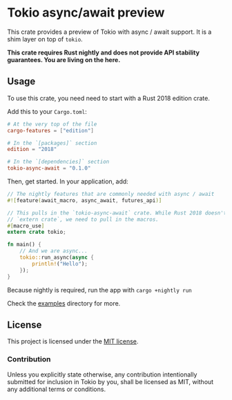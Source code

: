 # Tokio async/await preview

This crate provides a preview of Tokio with async / await support. It is a shim
layer on top of `tokio`.

**This crate requires Rust nightly and does not provide API stability
guarantees. You are living on the here.**

## Usage

To use this crate, you need need to start with a Rust 2018 edition crate.

Add this to your `Cargo.toml`:

```toml
# At the very top of the file
cargo-features = ["edition"]

# In the `[packages]` section
edition = "2018"

# In the `[dependencies]` section
tokio-async-await = "0.1.0"
```

Then, get started. In your application, add:

```rust
// The nightly features that are commonly needed with async / await
#![feature(await_macro, async_await, futures_api)]

// This pulls in the `tokio-async-await` crate. While Rust 2018 doesn't require
// `extern crate`, we need to pull in the macros.
#[macro_use]
extern crate tokio;

fn main() {
    // And we are async...
    tokio::run_async(async {
        println!("Hello");
    });
}
```

Because nightly is required, run the app with `cargo +nightly run`

Check the [examples](examples) directory for more.

## License

This project is licensed under the [MIT license](LICENSE).

### Contribution

Unless you explicitly state otherwise, any contribution intentionally submitted
for inclusion in Tokio by you, shall be licensed as MIT, without any additional
terms or conditions.
